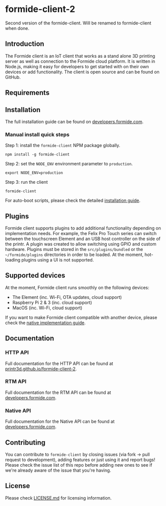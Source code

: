 # formide-client-2
Second version of the formide-client. Will be renamed to formide-client when done.

## Introduction
The Formide client is an IoT client that works as a stand alone 3D printing server as well as
connection to the Formide cloud platform. It is written in Node.js, making it easy for developers
to get started with on their own devices or add functionality. The client is open source and can
be found on GitHub.

## Requirements


## Installation
The full installation guide can be found on [developers.formide.com](https://developers.formide.com/docs/installation).

### Manual install quick steps

Step 1: install the `formide-client` NPM package globally.
```
npm install -g formide-client
```

Step 2: set the `NODE_ENV` environment parameter to `production`.
```
export NODE_ENV=production
```

Step 3: run the client
```
formide-client
```

For auto-boot scripts, please check the detailed [installation guide](https://developers.formide.com/docs/installation#section-auto-boot).

## Plugins
Formide client supports plugins to add additional functionality depending on implementation needs.
For example, the Felix Pro Touch series can switch between the touchscreen Element and an USB
host controller on the side of the printr. A plugin was created to allow switching using GPIO
and custom hardware. Plugins must be stored in the `src/plugins/bundled` or the `~/formide/plugins`
directories in order to be loaded. At the moment, hot-loading plugins using a UI is not supported.

## Supported devices
At the moment, Formide client runs smoothly on the following devices:

* The Element (inc. Wi-Fi, OTA updates, cloud support)
* Raspberry Pi 2 & 3 (inc. cloud support)
* MacOS (inc. Wi-Fi, cloud support)

If you want to make Formide client compatible with another device, please check the 
[native implementation guide](https://developers.formide.com/docs/native-api).

## Documentation

### HTTP API
Full documentation for the HTTP API can be found at [printr3d.github.io/formide-client-2](https://printr3d.github.io/formide-client-2).

### RTM API
Full documentation for the RTM API can be found at [developers.formide.com](https://developers.formide.com/v1.0/reference#introduction).

### Native API
Full documentation for the Native API can be found at [developers.formide.com](https://developers.formide.com/docs/native-api).

## Contributing
You can contribute to `formide-client` by closing issues (via fork -> pull request to development),
adding features or just using it and report bugs! Please check the issue list of this repo before
adding new ones to see if we're already aware of the issue that you're having.

## License
Please check [LICENSE.md](LICENSE.md) for licensing information.